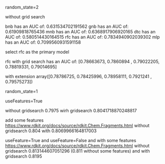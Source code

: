 random_state=2

without grid search

bnb has an AUC of: 0.631534702191562
gnb has an AUC of: 0.61909818765436
mnb has an AUC of: 0.6368917906920165
dtc has an AUC of: 0.580514430164515
rfc has an AUC of: 0.7834940902039302
mlp has an AUC of: 0.7099560931591158

select rfc as the primary model

rfc with grid search has an AUC of: 
[0.78663673, 0.7860894 , 0.79022205, 0.78819331, 0.79014695]


with extension
array([0.78786725, 0.78425996, 0.78958111, 0.7921241 , 0.79575273])


random_state=1

useFeatures=True

without gridsearch
0.7975
wirh gridsearch
0.8041718870248817


add some features https://www.rdkit.org/docs/source/rdkit.Chem.Fragments.html
without gridsearch
0.804
with
0.8069966164817003

useFeature=True and useFeature=False and with some features https://www.rdkit.org/docs/source/rdkit.Chem.Fragments.html
without gridsearch
0.813144607051296 (0.811 without some features)
and with gridsearch
0.8195
